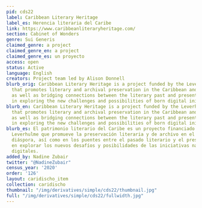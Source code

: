 ```yaml
---
pid: cds22
label: Caribbean Literary Heritage
label_es: Herencia literaria del Caribe
link: https://www.caribbeanliteraryheritage.com/
section: Cabinet of Wonders
genre: Sui Generis
claimed_genre: a project
claimed_genre_en: a project
claimed_genre_es: un proyecto
access: open
status: Active
language: English
creators: Project team led by Alison Donnell
blurb_orig: Caribbean Literary Heritage is a project funded by the Leverhulme Trust
  that promotes literary and archival preservation in the Caribbean and the diaspora,
  as well as bridging connections between the literary past and present with an interest
  in exploring the new challenges and possibilities of born digital initiatives.
blurb_en: Caribbean Literary Heritage is a project funded by the Leverhulme Trust
  that promotes literary and archival preservation in the Caribbean and the diaspora,
  as well as bridging connections between the literary past and present with an interest
  in exploring the new challenges and possibilities of born digital initiatives.
blurb_es: El patrimonio literario del Caribe es un proyecto financiado por el Fondo
  Leverhulme que promueve la preservación literaria y de archivo en el Caribe y la
  diáspora, así como en los puentes entre el pasado literario y el presente, con interés
  en explorar los nuevos desafíos y posibilidades de las iniciativas nacidas nacidas
  digitales.
added_by: Nadine Zubair
twitter: "@NadineZubair"
census_year: '2020'
order: '126'
layout: caridischo_item
collection: caridischo
thumbnail: "/img/derivatives/simple/cds22/thumbnail.jpg"
full: "/img/derivatives/simple/cds22/fullwidth.jpg"
---
```


